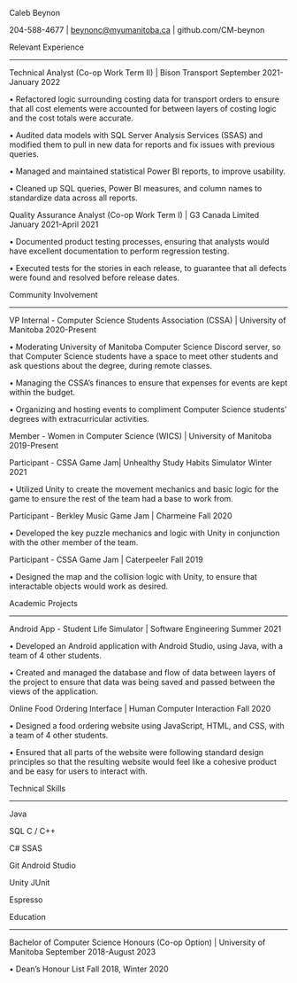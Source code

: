 Caleb Beynon

204-588-4677 | beynonc@myumanitoba.ca | github.com/CM-beynon

Relevant Experience

________________________________________

Technical Analyst (Co-op Work Term II) | Bison Transport	    			   September 2021-January 2022

•	Refactored logic surrounding costing data for transport orders to ensure that all cost elements were accounted for between layers of costing logic and the cost totals were accurate.

•	Audited data models with SQL Server Analysis Services (SSAS) and modified them to pull in new data for reports and fix issues with previous queries.

•	Managed and maintained statistical Power BI reports, to improve usability.

•	Cleaned up SQL queries, Power BI measures, and column names to standardize data across all reports.

Quality Assurance Analyst (Co-op Work Term I) | G3 Canada Limited			              January 2021-April 2021

•	Documented product testing processes, ensuring that analysts would have excellent documentation to perform regression testing.

•	Executed tests for the stories in each release, to guarantee that all defects were found and resolved before release dates.


Community Involvement

________________________________________

VP Internal - Computer Science Students Association (CSSA) | University of Manitoba			     2020-Present

•	Moderating University of Manitoba Computer Science Discord server, so that Computer Science students have a space to meet other students and ask questions about the degree, during remote classes.

•	Managing the CSSA’s finances to ensure that expenses for events are kept within the budget.

•	Organizing and hosting events to compliment Computer Science students’ degrees with extracurricular activities.

Member - Women in Computer Science (WICS) | University of Manitoba				     2019-Present

Participant - CSSA Game Jam| Unhealthy Study Habits Simulator					      Winter 2021

•	Utilized Unity to create the movement mechanics and basic logic for the game to ensure the rest of the team had a base to work from.

Participant - Berkley Music Game Jam | Charmeine							            Fall 2020

•	Developed the key puzzle mechanics and logic with Unity in conjunction with the other member of the team.

Participant - CSSA Game Jam | Caterpeeler								            Fall 2019

•	Designed the map and the collision logic with Unity, to ensure that interactable objects would work as desired.

Academic Projects

________________________________________

Android App - Student Life Simulator | Software Engineering						    Summer 2021

•	Developed an Android application with Android Studio, using Java, with a team of 4 other students.

•	Created and managed the database and flow of data between layers of the project to ensure that data was being saved and passed between the views of the application.

Online Food Ordering Interface | Human Computer Interaction						            Fall 2020

•	Designed a food ordering website using JavaScript, HTML, and CSS, with a team of 4 other students.

•	Ensured that all parts of the website were following standard design principles so that the resulting website would feel like a cohesive product and be easy for users to interact with.

Technical Skills

________________________________________

Java

SQL	C / C++

C#	SSAS

Git	Android Studio

Unity	JUnit

Espresso

Education

________________________________________

Bachelor of Computer Science Honours (Co-op Option) | University of Manitoba	    September 2018-August 2023

•	Dean’s Honour List									  Fall 2018, Winter 2020

